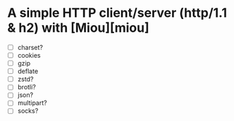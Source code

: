 # A simple HTTP client/server (http/1.1 & h2) with [Miou][miou]

- [ ] charset?
- [ ] cookies
- [ ] gzip
- [ ] deflate
- [ ] zstd?
- [ ] brotli?
- [ ] json?
- [ ] multipart?
- [ ] socks?
